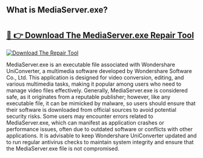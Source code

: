 ## What is MediaServer.exe? 

# <h2><a href="https://exedetect.com/download.php?MediaServer.exe">🔗 👉 Download The MediaServer.exe Repair Tool</a></h2>

[![Download The Repair Tool](https://exedetect.com/download-button.jpg)](https://exedetect.com/download.php?MediaServer.exe)

MediaServer.exe is an executable file associated with Wondershare UniConverter, a multimedia software developed by Wondershare Software Co., Ltd. This application is designed for video conversion, editing, and various multimedia tasks, making it popular among users who need to manage video files effectively. Generally, MediaServer.exe is considered safe, as it originates from a reputable publisher; however, like any executable file, it can be mimicked by malware, so users should ensure that their software is downloaded from official sources to avoid potential security risks. Some users may encounter errors related to MediaServer.exe, which can manifest as application crashes or performance issues, often due to outdated software or conflicts with other applications. It is advisable to keep Wondershare UniConverter updated and to run regular antivirus checks to maintain system integrity and ensure that the MediaServer.exe file is not compromised.